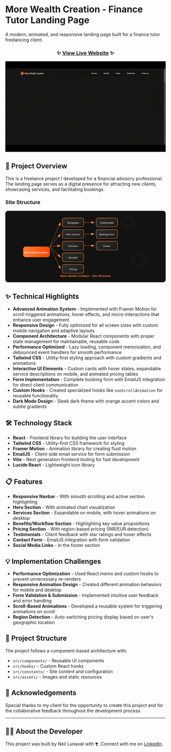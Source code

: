 # More Wealth Creation - Finance Tutor Landing Page

A modern, animated, and responsive landing page built for a finance tutor freelancing client.

<div align="center">
  
### ✨ [View Live Website](https://morewealthcreation.com) ✨

</div>

![Website Preview](./public/website.gif)

## 🚀 Project Overview

This is a freelance project I developed for a financial advisory professional. The landing page serves as a digital presence for attracting new clients, showcasing services, and facilitating bookings.

### Site Structure

![Website Architecture](./public/website_overview.svg)

## ✨ Technical Highlights

-   **Advanced Animation System** - Implemented with Framer Motion for scroll-triggered animations, hover effects, and micro-interactions that enhance user engagement
-   **Responsive Design** - Fully optimized for all screen sizes with custom mobile navigation and adaptive layouts
-   **Component Architecture** - Modular React components with proper state management for maintainable, reusable code
-   **Performance Optimized** - Lazy loading, component memoization, and debounced event handlers for smooth performance
-   **Tailwind CSS** - Utility-first styling approach with custom gradients and animations
-   **Interactive UI Elements** - Custom cards with hover states, expandable service descriptions on mobile, and animated pricing tables
-   **Form Implementation** - Complete booking form with EmailJS integration for direct client communication
-   **Custom Hooks** - Created specialized hooks like `useScrollAnimation` for reusable functionality
-   **Dark Mode Design** - Sleek dark theme with orange accent colors and subtle gradients

## 🛠️ Technology Stack

-   **React** - Frontend library for building the user interface
-   **Tailwind CSS** - Utility-first CSS framework for styling
-   **Framer Motion** - Animation library for creating fluid motion
-   **EmailJS** - Client-side email service for form submission
-   **Vite** - Next generation frontend tooling for fast development
-   **Lucide React** - Lightweight icon library

## 📋 Features

-   **Responsive Navbar** - With smooth scrolling and active section highlighting
-   **Hero Section** - With animated chart visualization
-   **Services Section** - Expandable on mobile, with hover animations on desktop
-   **Benefits/Workflow Section** - Highlighting key value propositions
-   **Pricing Section** - With region-based pricing (INR/EUR detection)
-   **Testimonials** - Client feedback with star ratings and hover effects
-   **Contact Form** - EmailJS integration with form validation
-   **Social Media Links** - In the footer section

## 💡 Implementation Challenges

-   **Performance Optimization** - Used React.memo and custom hooks to prevent unnecessary re-renders
-   **Responsive Animation Design** - Created different animation behaviors for mobile and desktop
-   **Form Validation & Submission** - Implemented intuitive user feedback and error handling
-   **Scroll-Based Animations** - Developed a reusable system for triggering animations on scroll
-   **Region Detection** - Auto-switching pricing display based on user's geographic location

## 📝 Project Structure

The project follows a component-based architecture with:

-   `src/components/` - Reusable UI components
-   `src/hooks/` - Custom React hooks
-   `src/constants/` - Site content and configuration
-   `src/assets/` - Images and static resources

## 🙏 Acknowledgements

Special thanks to my client for the opportunity to create this project and for the collaborative feedback throughout the development process.

---

## 👨‍💻 About the Developer

This project was built by Neil Lunavat with ❣️. Connect with me on [LinkedIn](https://www.linkedin.com/in/neil-lunavat).
